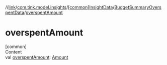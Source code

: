 //[link](../../../index.md)/[com.tink.model.insights](../../index.md)/[[common]InsightData](../index.md)/[BudgetSummaryOverspentData](index.md)/[overspentAmount](overspent-amount.md)



# overspentAmount  
[common]  
Content  
val [overspentAmount](overspent-amount.md): [Amount](../../../com.tink.model.misc/[common]-amount/index.md)  



